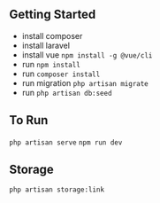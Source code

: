 ## Getting Started
- install composer
- install laravel
- install vue `npm install -g @vue/cli`
- run `npm install`
- run `composer install`
- run migration `php artisan migrate`
- run `php artisan db:seed`

## To Run
`php artisan serve`
`npm run dev`

## Storage
`php artisan storage:link`
